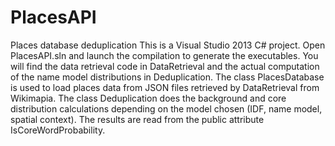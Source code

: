 # PlacesAPI
Places database deduplication
This is a Visual Studio 2013 C# project. Open PlacesAPI.sln and launch the compilation to generate the executables.
You will find the data retrieval code in DataRetrieval and the actual computation of the name model distributions in Deduplication.
The class PlacesDatabase is used to load places data from JSON files retrieved by DataRetrieval from Wikimapia.
The class Deduplication does the background and core distribution calculations depending on the model chosen (IDF, name model, spatial context). The results are read from the public attribute IsCoreWordProbability.